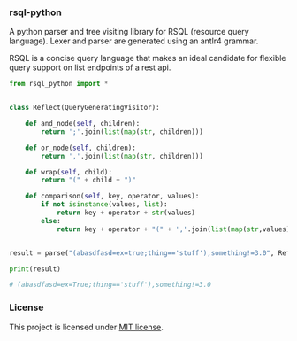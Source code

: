 ### rsql-python

A python parser and tree visiting library for RSQL (resource query language). Lexer and parser
are generated using an antlr4 grammar.

RSQL is a concise query language that makes an ideal candidate for flexible query support on
list endpoints of a rest api.


```python
from rsql_python import *


class Reflect(QueryGeneratingVisitor):

	def and_node(self, children):
		return ';'.join(list(map(str, children)))

	def or_node(self, children):
		return ','.join(list(map(str, children)))

	def wrap(self, child):
		return "(" + child + ")"

	def comparison(self, key, operator, values):
		if not isinstance(values, list):
			return key + operator + str(values)
		else:
			return key + operator + "(" + ','.join(list(map(str,values))) + ")"


result = parse("(abasdfasd=ex=true;thing=='stuff'),something!=3.0", Reflect())

print(result)

# (abasdfasd=ex=True;thing=='stuff'),something!=3.0
```

### License

This project is licensed under [MIT license](http://opensource.org/licenses/MIT).